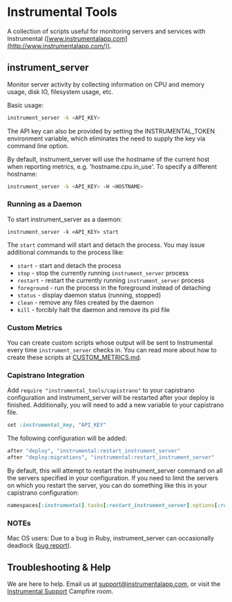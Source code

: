 # Instrumental Tools

A collection of scripts useful for monitoring servers and services with Instrumental ([www.instrumentalapp.com](http://www.instrumentalapp.com/)).

## instrument_server

Monitor server activity by collecting information on CPU and memory usage, disk IO, filesystem usage, etc.

Basic usage:

```sh
instrument_server -k <API_KEY>
```

The API key can also be provided by setting the INSTRUMENTAL_TOKEN environment variable, which eliminates the need to supply the key via command line option.

By default, instrument_server will use the hostname of the current host when reporting metrics, e.g. 'hostname.cpu.in_use'. To specify a different hostname:

```sh
instrument_server -k <API_KEY> -H <HOSTNAME>
```

### Running as a Daemon

To start instrument_server as a daemon:

```
instrument_server -k <API_KEY> start
```

The `start` command will start and detach the process. You may issue additional commands to the process like:

* `start` - start and detach the process
* `stop` - stop the currently running `instrument_server` process
* `restart` - restart the currently running `instrument_server` process
* `foreground` - run the process in the foreground instead of detaching
* `status` - display daemon status (running, stopped)
* `clean` - remove any files created by the daemon
* `kill` - forcibly halt the daemon and remove its pid file

### Custom Metrics

You can create custom scripts whose output will be sent to Instrumental every time `instrument_server` checks in. You can read more about how to create these scripts at [CUSTOM_METRICS.md](CUSTOM_METRICS.md).


### Capistrano Integration

Add `require "instrumental_tools/capistrano"` to your capistrano
configuration and instrument_server will be restarted after your
deploy is finished. Additionally, you will need to add a new variable
to your capistrano file.

```ruby
set :instrumental_key, "API_KEY"
```

The following configuration will be added:

```ruby
after "deploy", "instrumental:restart_instrument_server"
after "deploy:migrations", "instrumental:restart_instrument_server"
```

By default, this will attempt to restart the instrument_server command
on all the servers specified in your configuration. If you need to
limit the servers on which you restart the server, you can do
something like this in your capistrano configuration:

```ruby
namespaces[:instrumental].tasks[:restart_instrument_server].options[:roles] = [:web, :worker]
```

### NOTEs

Mac OS users: Due to a bug in Ruby, instrument_server can occasionally deadlock ([bug report](http://bugs.ruby-lang.org/issues/5811)).

## Troubleshooting & Help

We are here to help. Email us at [support@instrumentalapp.com](mailto:support@instrumentalapp.com), or visit the [Instrumental Support](https://fastestforward.campfirenow.com/6b934) Campfire room.
